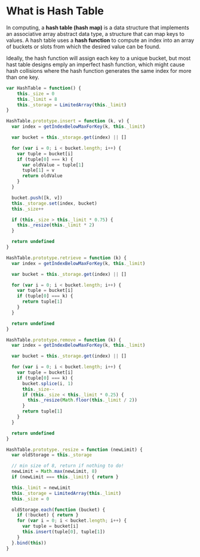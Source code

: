 # What is Hash Table

In computing, a **hash table (hash map)** is a data structure that implements an associative array abstract data type, a structure that can map keys to values. A hash table uses a **hash function** to compute an index into an array of buckets or slots from which the desired value can be found.

Ideally, the hash function will assign each key to a unique bucket, but most hast table designs emply an imperfect hash function, which might cause hash collisions where the hash function generates the same index for more than one key.



```javascript
var HashTable = function() {
    this._size = 0
    this._limit = 8
    this._storage = LimitedArray(this._limit)
}

HashTable.prototype.insert = function (k, v) {
  var index = getIndexBelowMaxForKey(k, this._limit)

  var bucket = this._storage.get(index) || []

  for (var i = 0; i < bucket.length; i++) {
    var tuple = bucket[i]
    if (tuple[0] === k) {
      var oldValue = tuple[1]
      tuple[1] = v
      return oldValue
    }
  }

  bucket.push([k, v])
  this._storage.set(index, bucket)
  this._size++

  if (this._size > this._limit * 0.75) {
    this._resize(this._limit * 2)
  }

  return undefined
}

HashTable.prototype.retrieve = function (k) {
  var index = getIndexBelowMaxForKey(k, this._limit)

  var bucket = this._storage.get(index) || []

  for (var i = 0; i < bucket.length; i++) {
    var tuple = bucket[i]
    if (tuple[0] === k) {
      return tuple[1]
    }
  }

  return undefined
}

HashTable.prototype.remove = function (k) {
  var index = getIndexBelowMaxForKey(k, this._limit)

  var bucket = this._storage.get(index) || []

  for (var i = 0; i < bucket.length; i++) {
    var tuple = bucket[i]
    if (tuple[0] === k) {
      bucket.splice(i, 1)
      this._size--
      if (this._size < this._limit * 0.25) {
        this._resize(Math.floor(this._limit / 2))
      }
      return tuple[1]
    }
  }

  return undefined
}

HashTable.prototype._resize = function (newLimit) {
  var oldStorage = this._storage

  // min size of 8, return if nothing to do!
  newLimit = Math.max(newLimit, 8)
  if (newLimit === this._limit) { return }

  this._limit = newLimit
  this._storage = LimitedArray(this._limit)
  this._size = 0

  oldStorage.each(function (bucket) {
    if (!bucket) { return }
    for (var i = 0; i < bucket.length; i++) {
      var tuple = bucket[i]
      this.insert(tuple[0], tuple[1])
    }
  }.bind(this))
}
```

